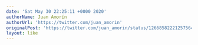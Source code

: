 ```yaml
---
date: 'Sat May 30 22:25:11 +0000 2020'
authorName: Juan Amorín
authorUrl: 'https://twitter.com/juan_amorin'
originalPost: 'https://twitter.com/juan_amorin/status/1266858222125756416'
layout: like
---
```

